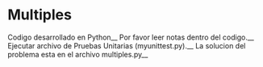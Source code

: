 # Multiples
Codigo desarrollado en Python__
Por favor leer notas dentro del codigo.__
Ejecutar archivo de Pruebas Unitarias (myunittest.py).__ 
La solucion del problema esta en el archivo multiples.py__
